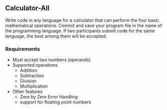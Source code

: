 ## Calculator-All

Write code in any language for a calculator that can perform the four basic mathematical operations. Commit and save your program file in the name of the programming language. If two participants submit code for the same language, the best among them will be accepted.

### Requirements

* Must accept two numbers (operands)
* Supported operations
    * Addition
    * Subtraction
    * Division 
    * Multiplication
* Other features
    * Zero by Zero Error Handling
    * support for floating point numbers

